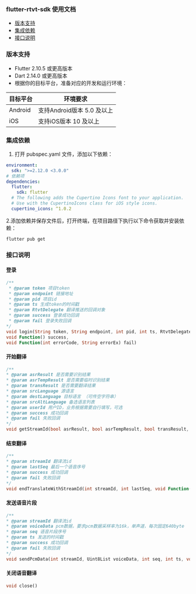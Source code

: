 ### flutter-rtvt-sdk 使用文档
- [版本支持](#版本支持)
- [集成依赖](#集成依赖)
- [接口说明](#接口说明)

### 版本支持
- Flutter 2.10.5 或更高版本
- Dart 2.14.0 或更高版本
- 根据你的目标平台，准备对应的开发和运行环境：

| 目标平台 | 环境要求 |
| --- | --- |
| Android   | 支持Android版本 5.0 及以上  |
| iOS   | 支持iOS版本 10 及以上  |


### 集成依赖
1. 打开 pubspec.yaml 文件，添加以下依赖：
```yaml  {.line-numbers}
environment:
  sdk: ">=2.12.0 <3.0.0"
# 依赖项
dependencies:
  flutter:
    sdk: flutter
  # The following adds the Cupertino Icons font to your application.
  # Use with the CupertinoIcons class for iOS style icons.
  cupertino_icons: ^1.0.2
```

2.添加依赖并保存文件后，打开终端，在项目路径下执行以下命令获取并安装依赖：
```shell {.line-numbers}
flutter pub get
```

###  接口说明
#### 登录
```dart {.line-numbers}
/**
 * @param token 项目token
 * @param endpoint 链接地址
 * @param pid 项目id
 * @param ts 生成token的时间戳
 * @param RtvtDelegate 翻译推送的回调对象
 * @param success 登录成功回调
 * @param fail 登录失败回调
*/
void login(String token, String endpoint, int pid, int ts, RtvtDelegate delegate,
void Function() success,
void Function(int errorCode, String errorEx) fail)
```
#### 开始翻译
```dart {.line-numbers}
/**
* @param asrResult 是否需要识别结果
* @param asrTempResult 是否需要临时识别结果
* @param transResult 是否需要翻译结果
* @param srcLanguage 源语言
* @param destLanguage 目标语言 （可传空字符串）
* @param srcAltLanguage 备选语言列表
* @param userId 用户ID，业务根据需要自行填写，可选
* @param success 成功回调
* @param fail 失败回调
*/
void getStreamId(bool asrResult, bool asrTempResult, bool transResult, String srcLanguage, String destLanguage, List[String] srcAltLanguage, String userId, void Function(int streamId) success, void Function(int errorCode, String errorEx) fail)
```
#### 结束翻译
```dart {.line-numbers}
/**
* @param streamId 翻译流id
* @param lastSeq 最后一个语音序号
* @param success 成功回调
* @param fail 失败回调
*/
void endTranslateWithStreamId(int streamId, int lastSeq, void Function() success, void Function(int errorCode, String errorEx) fail)
```
#### 发送语音片段
```dart {.line-numbers}
/**
* @param streamId 翻译流id
* @param voiceData pcm数据，要求pcm数据采样率为16k，单声道，每次固定640byte
* @param seq 语音片段序号
* @param ts 发送的时间戳
* @param success 成功回调
* @param fail 失败回调
*/
void sendPcmData(int streamId, Uint8List voiceData, int seq, int ts, void Function() success, void Function(int errorCode, String errorEx) fail)
```


#### 关闭语音翻译
```dart {.line-numbers}
void close()
```
